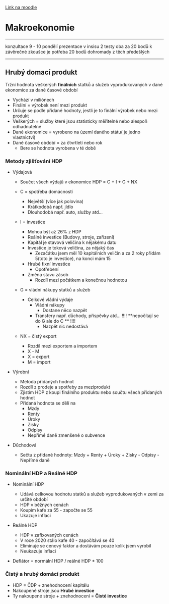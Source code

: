 [Link na moodle](https://moodle.vse.cz/course/view.php?id=17496)
# Makroekonomie
---

 konzultace 9 - 10 pondělí
 prezentace v insisu
 2 testy oba za 20 bodů
 k závěrečné zkoušce je potřeba 20 bodů dohromady z těch předešlých
 
 ---
 
## Hrubý domací produkt
Tržní hodnota veškerých **finálních** statků a služeb vyprodukovaných v dané ekonomice za dané 
časové období
- Vychází v miliónech
- Finální = výrobek není mezi produkt
- Určuje se podle přidané hodnoty, jestli je to finální výrobek nebo mezi produkt
- Veškerých = služby které jsou statisticky měřitelné nebo alespoň odhadnutelné
- Dané ekonomice = vyrobeno na území daného státu( je jedno vlastnictví)
- Dané časové období = za čtvrtletí nebo rok 
	- Bere se hodnota vyrobena v té době

### Metody zjišťování HDP

- Výdajová
	- Součet všech výdajů v ekonomice HDP = C + I + G + NX
	- C = spotřeba domácností 
		- Největší (více jak polovina)
		- Krátkodobá např. jídlo
		- Dlouhodobá např. auto, služby atd...

	- I = investice
		- Mohou být až 26% z HDP
		- Reálné investice (Budovy, stroje, zařízení)
		- Kapitál je stavová veličina k nějakému datu 
		- Investice je toková veličina, za nějaký čas
			- Zezačátku jsem měl 10 kapitálních veličin a za 2 roky přidám 5(toto je investice), na konci mám 15
		- Hrubé fixní investice
			- Opotřebení 
		- Změna stavu zásob
			- Rozdíl mezi počátkem a konečnou hodnotou

	- G = vládní nákupy statků a služeb
		- Celkové vládní výdaje
			- Vládní nákupy
				- Dostane něco nazpět
			- Transfery např. důchody, příspěvky atd... !!!! **nepočítají se do G ale do C ** !!!!
				- Nazpět nic nedostává

	- NX = čistý export 
		- Rozdíl mezi exportem a importem
		- X - M 
		- X = export
		- M = import

- Výrobní
	- Metoda přidaných hodnot 
	- Rozdíl z prodeje a spotřeby za meziprodukt
	- Zjistím HDP z koupi finálního produktu nebo součtu všech přidaných hodnot 
	- Přidaná hodnota se dělí na
		- Mzdy
		- Renty 
		- Úroky
		- Zisky
		- Odpisy
		- Nepřímé daně zmenšené o subvence
- Důchodová
	- Sečtu z přidané hodnoty: Mzdy + Renty + Úroky + Zisky - Odpisy - Nepřímé daně

### Nominální HDP a Reálné HDP
- Nominální HDP
	- Udává celkovou hodnotu statků a služeb vyprodukovaných v zemi za určité období
	- HDP v běžných cenách
	- Koupím kafe za 55 - započte se 55
	- Ukazuje inflaci
- Reálné HDP
	- HDP v zafixovaných cenách 
	- V roce 2020 stálo kafe 40 - započítává se 40
	- Eliminuje se cenový faktor a dostávám pouze kolik jsem vyrobil
	- Neukazuje inflaci

- Deflátor = normální HDP / reálné HDP * 100

### Čistý a hrubý domácí produkt
- HDP = ČDP + znehodnocení kapitálu 
- Nakoupené stroje jsou **Hrubé investice**
- Ty nakoupené stroje + znehodnocení = **Čisté investice**
